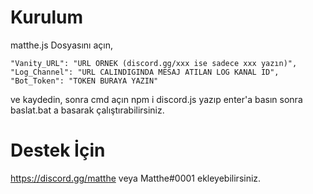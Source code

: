 # Kurulum

matthe.js Dosyasını açın,

    "Vanity_URL": "URL ORNEK (discord.gg/xxx ise sadece xxx yazın)",
    "Log_Channel": "URL CALINDIGINDA MESAJ ATILAN LOG KANAL ID",
    "Bot_Token": "TOKEN BURAYA YAZIN"

ve kaydedin, sonra cmd açın npm i discord.js yazıp enter'a basın sonra baslat.bat a basarak çalıştırabilirsiniz.


# Destek İçin

https://discord.gg/matthe veya Matthe#0001 ekleyebilirsiniz.
